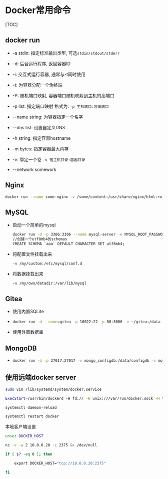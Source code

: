  # Docker常用命令

[TOC]

## docker run

- -a stdin: 指定标准输出类型, 可选`stdin/stdout/stderr`

- -d: 后台运行程序, 返回容器ID

- -i: 交互式运行容器, 通常与-t同时使用

- -t: 为容器分配一个伪终端

- -P: 随机端口映射, 容器端口随机映射到主机的高端口

- -p list: 指定端口映射 格式为: `-p 主机端口:容器端口`

- --name string: 为容器指定一个名字

- --dns list: 设置自定义DNS 

- -h string: 指定容器hostname

- -m bytes: 指定容器最大内存

- -v: 绑定一个卷 `-v 宿主机目录:容器目录`

- --network somework

## Nginx

   ```bash
docker run --name some-nginx -v /some/content:/usr/share/nginx/html:ro -d nginx
   ```

## MySQL

   - 启动一个简单的mysql
   
     ```bash
     docker run -d -p 3306:3306 --name mysql-server -e MYSQL_ROOT_PASSWORD=mysqlpassword mysql:5.7
     //创建一个utf8mb4的schemas
     CREATE SCHEMA `aaa` DEFAULT CHARACTER SET utf8mb4;
     ```
   
   - 将配置文件挂载出来
   
     ```bash
     -v /my/custom:/etc/mysql/conf.d
     ```
     
   - 将数据挂载出来
   
     ```bash
     -v /my/own/datadir:/var/lib/mysql
     ```


## Gitea

   - 使用内置SQLite

   - ```bash
     docker run -d --name=gitea -p 10022:22 -p 80:3000 -v ~/gitea:/data gitea/gitea:latest
     ```

   - 使用外置数据库

## MongoDB

- ```bash
  docker run -d -p 27017:27017 -v mongo_configdb:/data/configdb -v mongo_db:/data/db --name mongo mongo
  ```


## 使用远端docker server

```bash
sudo vim /lib/systemd/system/docker.service

ExecStart=/usr/bin/dockerd -H fd:// -H unix:///var/run/docker.sock -H tcp://0.0.0.0:2375

systemctl daemon-reload

systemctl restart docker
```

本地客户端设置

```bash
unset DOCKER_HOST

nc -v -w 2 10.0.0.20 -z 2375 &> /dev/null

if [ $? -eq 0 ]; then

​    export DOCKER_HOST="tcp://10.0.0.20:2375"

fi
```

